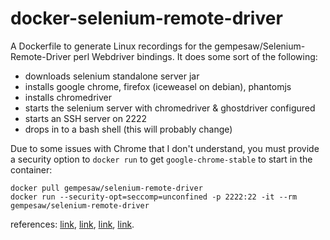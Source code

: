 # docker-selenium-remote-driver

A Dockerfile to generate Linux recordings for the
gempesaw/Selenium-Remote-Driver perl Webdriver bindings. It does some
sort of the following:

- downloads selenium standalone server jar
- installs google chrome, firefox (iceweasel on debian), phantomjs
- installs chromedriver
- starts the selenium server with chromedriver & ghostdriver configured
- starts an SSH server on 2222
- drops in to a bash shell (this will probably change)

Due to some issues with Chrome that I don't understand, you must
provide a security option to `docker run` to get
`google-chrome-stable` to start in the container:

    docker pull gempesaw/selenium-remote-driver
    docker run --security-opt=seccomp=unconfined -p 2222:22 -it --rm gempesaw/selenium-remote-driver

references: [link][1], [link][2], [link][3], [link][4].

[1]: https://github.com/docker/docker/issues/1079
[2]: https://github.com/jfrazelle/dockerfiles/issues/65
[3]: https://docs.docker.com/engine/reference/run/
[4]: https://blog.samcater.com/docker-arch-linux-and-user-namespaces/
